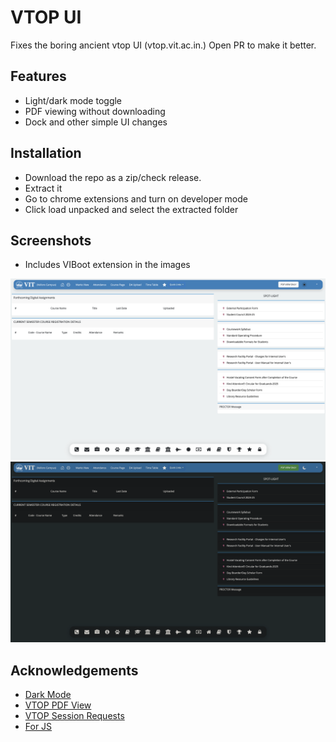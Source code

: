 
# VTOP UI

Fixes the boring ancient vtop UI (vtop.vit.ac.in.)
Open PR to make it better.




## Features

- Light/dark mode toggle
- PDF viewing without downloading
- Dock and other simple UI changes



## Installation

- Download the repo as a zip/check release.
- Extract it
- Go to chrome extensions and turn on developer mode
- Click load unpacked and select the extracted folder


## Screenshots

- Includes VIBoot extension in the images
  
![App Screenshot](https://github.com/m-rithik/VTOP-UI/blob/main/imgs/img1.png)
![App Screenshot](https://github.com/m-rithik/VTOP-UI/blob/main/imgs/img2.png)


## Acknowledgements

 - [Dark Mode ](https://github.com/darkreader/darkreader)
 - [VTOP PDF View](https://github.com/theg1239/VTOP-AutoOpen)
 - [VTOP Session Requests](https://github.com/theg1239/VTOP-activity)
 - [For JS](https://chat.com)
